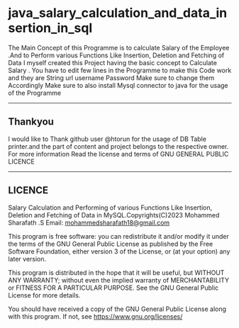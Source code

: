 # java_salary_calculation_and_data_insertion_in_sql
The Main Concept of this Programme is to calculate Salary of the Employee .And to Perform various Functions Like Insertion, Deletion and Fetching of Data 
I myself created this Project having the basic concept to Calculate Salary .
You have to edit few lines in the Programme to make this Code work and they are 
String url 
username 
Password 
Make sure to change them Accordingly 
Make sure to also install Mysql connector to java for the usage of the Programme 

***************************
## Thankyou 

I would like to Thank github user @htorun for the usage of DB Table printer.and the part of content and project belongs to the respective owner. For more information Read the license and terms of GNU GENERAL PUBLIC LICENCE 
***************************
## LICENCE

Salary Calculation and Performing of various Functions Like Insertion, Deletion and Fetching of Data in MySQL.Copyrights(C)2023 Mohammed Sharafath .S
Email: mohammedsharafath18@gmail.com


This program is free software: you can redistribute it and/or modify it under the terms of the GNU General Public License as published by the Free Software Foundation, either version 3 of the License, or (at your option) any later version.

This program is distributed in the hope that it will be useful, but WITHOUT ANY WARRANTY; without even the implied warranty of MERCHANTABILITY or FITNESS FOR A PARTICULAR PURPOSE. See the GNU General Public License for more details.

You should have received a copy of the GNU General Public License along with this program. If not, see https://www.gnu.org/licenses/

